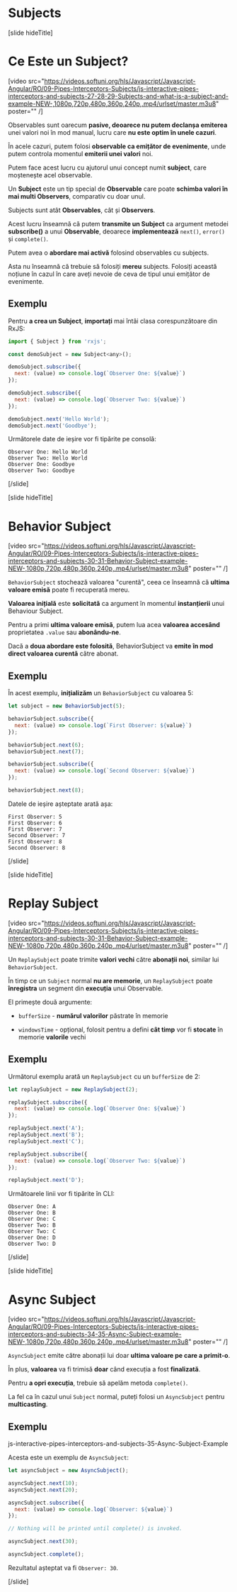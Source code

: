 # Subjects

[slide hideTitle]

# Ce Este un Subject?

[video src="https://videos.softuni.org/hls/Javascript/Javascript-Angular/RO/09-Pipes-Interceptors-Subjects/js-interactive-pipes-interceptors-and-subjects-27-28-29-Subjects-and-what-is-a-subject-and-example-NEW-,1080p,720p,480p,360p,240p,.mp4/urlset/master.m3u8" poster="" /]

Observables sunt oarecum **pasive, deoarece nu putem declanșa emiterea** unei valori noi în mod manual, lucru care **nu este optim în unele cazuri**. 

În acele cazuri, putem folosi **observable ca emițător de evenimente**, unde putem controla momentul **emiterii unei valori** noi.

Putem face acest lucru cu ajutorul unui concept numit **subject**, care moștenește acel observable.

Un **Subject** este un tip special de **Observable** care poate **schimba valori în mai multi Observers**, comparativ cu doar unul.

Subjects sunt atât **Observables**, cât și **Observers**.

Acest lucru înseamnă că putem **transmite un Subject** ca argument metodei **subscribe()** a unui **Observable**, deoarece **implementează** `next()`, `error()` și `complete()`.
 
Putem avea o **abordare mai activă** folosind observables cu subjects.

Asta nu înseamnă că trebuie să folosiți **mereu** subjects. Folosiți această noțiune în cazul în care aveți nevoie de ceva de tipul unui emițător de evenimente.

## Exemplu

Pentru **a crea un Subject**, **importați** mai întâi clasa corespunzătoare din RxJS:

```js
import { Subject } from 'rxjs';

const demoSubject = new Subject<any>();

demoSubject.subscribe({
  next: (value) => console.log(`Observer One: ${value}`)
});

demoSubject.subscribe({
  next: (value) => console.log(`Observer Two: ${value}`)
});

demoSubject.next('Hello World');
demoSubject.next('Goodbye');
```

Următorele date de ieșire vor fi tipărite pe consolă:

```
Observer One: Hello World
Observer Two: Hello World
Observer One: Goodbye
Observer Two: Goodbye
```

[/slide]

[slide hideTitle]

# Behavior Subject

[video src="https://videos.softuni.org/hls/Javascript/Javascript-Angular/RO/09-Pipes-Interceptors-Subjects/js-interactive-pipes-interceptors-and-subjects-30-31-Behavior-Subject-example-NEW-,1080p,720p,480p,360p,240p,.mp4/urlset/master.m3u8" poster="" /]

`BehaviorSubject` stochează valoarea "curentă", ceea ce înseamnă că **ultima valoare emisă** poate fi recuperată mereu.

**Valoarea inițială** este **solicitată** ca argument în momentul **instanțierii** unui Behaviour Subject.

Pentru a primi **ultima valoare emisă**, putem lua acea **valoarea accesând** proprietatea `.value` sau **abonându-ne**.

Dacă a **doua abordare este folosită**, BehaviorSubject va **emite în mod direct valoarea curentă** către abonat.


## Exemplu

În acest exemplu, **inițializăm** un `BehaviorSubject` cu valoarea 5:

```js
let subject = new BehaviorSubject(5);

behaviorSubject.subscribe({
  next: (value) => console.log(`First Observer: ${value}`)
});

behaviorSubject.next(6);
behaviorSubject.next(7);

behaviorSubject.subscribe({
  next: (value) => console.log(`Second Observer: ${value}`)
});

behaviorSubject.next(8);

```

Datele de ieșire așteptate arată așa:

```
First Observer: 5
First Observer: 6
First Observer: 7
Second Observer: 7
First Observer: 8
Second Observer: 8
```

[/slide]

[slide hideTitle]

# Replay Subject

[video src="https://videos.softuni.org/hls/Javascript/Javascript-Angular/RO/09-Pipes-Interceptors-Subjects/js-interactive-pipes-interceptors-and-subjects-30-31-Behavior-Subject-example-NEW-,1080p,720p,480p,360p,240p,.mp4/urlset/master.m3u8" poster="" /]

Un `ReplaySubject` poate trimite **valori vechi** către **abonații noi**, similar lui `BehaviorSubject`.

În timp ce un `Subject` normal **nu are memorie**, un `ReplaySubject` poate **înregistra** un segment din **execuția** unui Observable.

El primește două argumente:

- `bufferSize` - **numărul valorilor** păstrate în memorie 

- `windowsTime` - opțional, folosit pentru a defini **cât timp** vor fi **stocate** în memorie **valorile** vechi

## Exemplu

Următorul exemplu arată un `ReplaySubject` cu un `bufferSize` de 2:

```js
let replaySubject = new ReplaySubject(2);

replaySubject.subscribe({ 
  next: (value) => console.log(`Observer One: ${value}`)
});

replaySubject.next('A');
replaySubject.next('B');
replaySubject.next('C');

replaySubject.subscribe({ 
  next: (value) => console.log(`Observer Two: ${value}`)
});

replaySubject.next('D');

```

Următoarele linii vor fi tipărite în CLI:

```
Observer One: A
Observer One: B
Observer One: C
Observer Two: B
Observer Two: C
Observer One: D
Observer Two: D
```

[/slide]

[slide hideTitle]

# Async Subject

[video src="https://videos.softuni.org/hls/Javascript/Javascript-Angular/RO/09-Pipes-Interceptors-Subjects/js-interactive-pipes-interceptors-and-subjects-34-35-Async-Subject-example-NEW-,1080p,720p,480p,360p,240p,.mp4/urlset/master.m3u8" poster="" /]

`AsyncSubject` emite către abonații lui doar **ultima valoare pe care a primit-o**.

În plus, **valoarea** va fi trimisă **doar** când execuția a fost **finalizată**.

Pentru **a opri execuția**, trebuie să apelăm metoda `complete()`.

La fel ca în cazul unui `Subject` normal, puteți folosi un `AsyncSubject` pentru **multicasting**.

## Exemplu

js-interactive-pipes-interceptors-and-subjects-35-Async-Subject-Example

Acesta este un exemplu de `AsyncSubject`:

```js
let asyncSubject = new AsyncSubject();

asyncSubject.next(10);
asyncSubject.next(20);

asyncSubject.subscribe({ 
  next: (value) => console.log(`Observer: ${value}`)
});

// Nothing will be printed until complete() is invoked.

asyncSubject.next(30);

asyncSubject.complete();

```

Rezultatul așteptat va fi `Observer: 30`.

[/slide]
